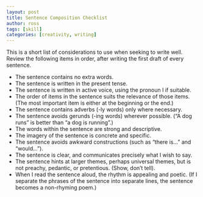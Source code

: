 ```yaml
---
layout: post
title: Sentence Composition Checklist
author: ross
tags: [skill]
categories: [creativity, writing]
---
```


This is a short list of considerations to use when seeking to write well. Review the following items in order, after writing the first draft of every sentence.

* The sentence contains no extra words.
* The sentence is written in the present tense.
* The sentence is written in active voice, using the pronoun I if suitable.
* The order of items in the sentence suits the relevance of those items. (The most important item is either at the beginning or the end.)
* The sentence contains adverbs (-ly words) only where necessary.
* The sentence avoids gerunds (-ing words) wherever possible. (“A dog runs” is better than “a dog is running”.)
* The words within the sentence are strong and descriptive.
* The imagery of the sentence is concrete and specific.
* The sentence avoids awkward constructions (such as “there is...” and “would...”).
* The sentence is clear, and communicates precisely what I wish to say.
* The sentence hints at larger themes, perhaps universal themes, but is not preachy, pedantic, or pretentious. (Show, don’t tell).
* When I read the sentence aloud, the rhythm is appealing and poetic. (If I separate the phrases of the sentence into separate lines, the sentence becomes a non-rhyming poem.)
